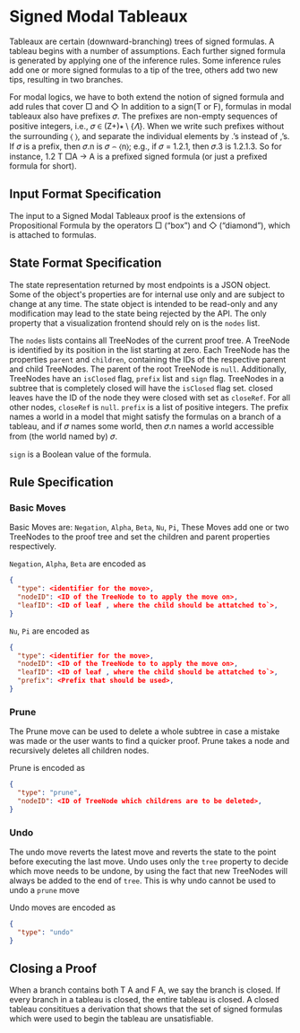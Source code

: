# Signed Modal Tableaux

Tableaux are certain (downward-branching) trees of signed formulas. 
A tableau begins with a number of assumptions. Each further signed formula is generated by applying one of the inference rules.
Some inference rules add one or more signed formulas to a tip of the tree, others add two new tips, resulting in two branches.

For modal logics, we have to both extend the notion of signed formula and add rules that cover □ and ◇ In addition to a sign(T or F), formulas in modal tableaux also have prefixes 𝜎. The prefixes are non-empty sequences of positive integers, i.e., 𝜎 ∈ (Z+)∗ \ {𝛬}. When we write such prefixes without the surrounding ⟨ ⟩, and separate the individual elements by .’s instead of ,’s. If 𝜎 is a prefix, then 𝜎.n is 𝜎 ⌢ ⟨n⟩; e.g., if 𝜎 = 1.2.1, then 𝜎.3 is 1.2.1.3. So for instance,
1.2 T □A → A
is a prefixed signed formula (or just a prefixed formula for short).
## Input Format Specification
The input to a Signed Modal Tableaux proof is the extensions of Propositional Formula by the operators □ (“box”) and ◇ (“diamond”), which is attached to formulas.


## State Format Specification

The state representation returned by most endpoints is a JSON object.
Some of the object's properties are for internal use only and are subject to change at any time.
The state object is intended to be read-only and any modification may lead to the state being rejected by the API.
The only property that a visualization frontend should rely on is the `nodes` list.

The `nodes` lists contains all TreeNodes of the current proof tree.
A TreeNode is identified by its position in the list starting at zero.
Each TreeNode has the properties `parent` and `children`, containing the IDs of the respective parent and child TreeNodes.
The parent of the root TreeNode is `null`. Additionally, TreeNodes have an `isClosed` flag, `prefix` list and `sign` flag.
TreeNodes in a subtree that is completely closed will have the `isClosed` flag set.
closed leaves have the ID of the node they were closed with set as `closeRef`.
For all other nodes, `closeRef` is `null`.
`prefix` is a list of positive integers. The prefix names a world in a model that might satisfy the formulas on a branch of a tableau, and if 𝜎 names some world, then 𝜎.n names a world accessible from (the world named by) 𝜎.

`sign` is a Boolean value of the formula. 

## Rule Specification

### Basic Moves

Basic Moves are: `Negation`, `Alpha`, `Beta`, `Nu`, `Pi`, 
These Moves add one or two TreeNodes to the proof tree and set the children and parent properties respectively. 

`Negation`, `Alpha`, `Beta` are encoded as 
```json
{
  "type": <identifier for the move>, 
  "nodeID": <ID of the TreeNode to to apply the move on>, 
  "leafID": <ID of leaf , where the child should be attatched to`>, 
}
```

`Nu`, `Pi` are encoded as 
```json
{
  "type": <identifier for the move>, 
  "nodeID": <ID of the TreeNode to to apply the move on>, 
  "leafID": <ID of leaf , where the child should be attatched to`>,
  "prefix": <Prefix that should be used>, 
}
```

### Prune

The Prune move can be used to delete a whole subtree in case a mistake was made or the user wants to find a quicker proof.
Prune takes a node and recursively deletes all children nodes.

Prune is encoded as 
```json
{
  "type": "prune", 
  "nodeID": <ID of TreeNode which childrens are to be deleted>, 
}
```

### Undo

The undo move reverts the latest move and reverts the state to the point before executing the last move.
Undo uses only the `tree` property to decide which move needs to be undone, by using the fact that new TreeNodes will always be added to the end of `tree`. This is why undo cannot be used to undo a `prune` move

Undo moves are encoded as
```json
{
  "type": "undo"
}
```

## Closing a Proof

When a branch contains both T A and F A, we say the branch is closed. 
If every branch in a tableau is closed, the entire tableau is closed.
 A closed tableau consititues a derivation that shows that the set of signed formulas which were used to begin the tableau are unsatisfiable. 
